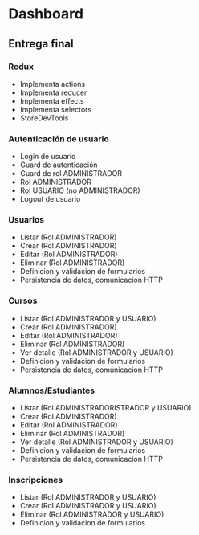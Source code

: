 # Dashboard

## Entrega final

### Redux
* Implementa actions
* Implementa reducer
* Implementa effects
* Implementa selectors
* StoreDevTools

### Autenticación de usuario
* Login de usuario
* Guard de autenticación
* Guard de rol ADMINISTRADOR
* Rol ADMINISTRADOR
* Rol USUARIO (no ADMINISTRADOR)
* Logout de usuario

### Usuarios
* Listar (Rol ADMINISTRADOR)
* Crear  (Rol ADMINISTRADOR)
* Editar  (Rol ADMINISTRADOR)
* Eliminar  (Rol ADMINISTRADOR)
* Definicion y validacion de formularios
* Persistencia de datos, comunicacion HTTP

### Cursos
* Listar (Rol ADMINISTRADOR y USUARIO)
* Crear  (Rol ADMINISTRADOR)
* Editar  (Rol ADMINISTRADOR)
* Eliminar  (Rol ADMINISTRADOR)
* Ver detalle (Rol ADMINISTRADOR y USUARIO)
* Definicion y validacion de formularios
* Persistencia de datos, comunicacion HTTP

### Alumnos/Estudiantes
* Listar (Rol ADMINISTRADORISTRADOR y USUARIO)
* Crear  (Rol ADMINISTRADOR)
* Editar  (Rol ADMINISTRADOR)
* Eliminar  (Rol ADMINISTRADOR)
* Ver detalle (Rol ADMINISTRADOR y USUARIO)
* Definicion y validacion de formularios
* Persistencia de datos, comunicacion HTTP

### Inscripciones
* Listar (Rol ADMINISTRADOR y USUARIO)
* Crear  (Rol ADMINISTRADOR y USUARIO)
* Eliminar  (Rol ADMINISTRADOR y USUARIO)
* Definicion y validacion de formularios